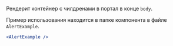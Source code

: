 Рендерит контейнер с чилдренами в портал в конце `body`.

Пример использования находится в папке компонента в файле `AlertExample`.

```jsx
<AlertExample />
```
